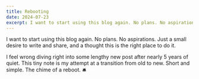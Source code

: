 ```yaml
---
title: Rebooting
date: 2024-07-23
excerpt: I want to start using this blog again. No plans. No aspirations. Just a small desire to write and share, and a thought this is the right place to do it.
---
```

I want to start using this blog again. No plans. No aspirations. Just a small desire to write and share, and a thought this is the right place to do it.

I feel wrong diving right into some lengthy new post after nearly 5 years of quiet. This tiny note is my attempt at a transition from old to new. Short and simple. The chime of a reboot. 🛎️